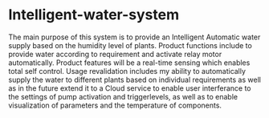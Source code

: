 # Intelligent-water-system

The main purpose of this system is to provide an Intelligent Automatic water supply based on the humidity level of plants. Product functions include to provide water according to requirement and activate relay motor automatically. Product features will be a real-time sensing which enables total self control. Usage revalidation includes my ability to automatically supply the water to different plants based on individual requirements as well as in the future extend it to a Cloud service to enable user interferance to the settings of pump activation and triggerlevels, as well as to enable visualization of parameters and the temperature of components.
